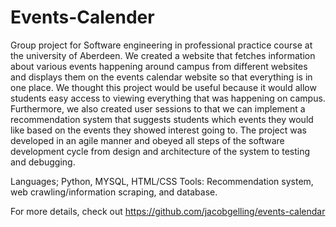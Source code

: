 # Events-Calender

Group project for Software engineering in professional practice course at the university of Aberdeen. We created a website that fetches information about various events happening around campus from different websites and displays them on the events calendar website so that everything is in one place. We thought this project would be useful because it would allow students easy access to viewing everything that was happening on campus. Furthermore, we also created user sessions to that we can implement a recommendation system that suggests students which events they would like based on the events they showed interest going to. The project was developed in an agile manner and obeyed all steps of the software development cycle from design and architecture of the system to testing and debugging.

Languages; Python, MYSQL, HTML/CSS Tools: Recommendation system, web crawling/information scraping, and database.

For more details, check out https://github.com/jacobgelling/events-calendar
